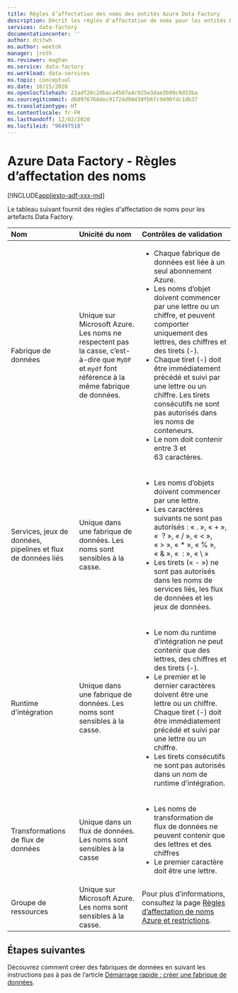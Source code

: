 ```yaml
---
title: Règles d’affectation des noms des entités Azure Data Factory
description: Décrit les règles d'affectation de noms pour les entités Data Factory.
services: data-factory
documentationcenter: ''
author: dcstwh
ms.author: weetok
manager: jroth
ms.reviewer: maghan
ms.service: data-factory
ms.workload: data-services
ms.topic: conceptual
ms.date: 10/15/2020
ms.openlocfilehash: 21adf26c2dbaca4507a4c925e3dae3b99c9d53ba
ms.sourcegitcommit: d60976768dec91724d94430fb6fc9498fdc1db37
ms.translationtype: HT
ms.contentlocale: fr-FR
ms.lasthandoff: 12/02/2020
ms.locfileid: "96497518"
---
```

# <a name="azure-data-factory---naming-rules"></a>Azure Data Factory - Règles d’affectation des noms

[!INCLUDE[appliesto-adf-xxx-md](includes/appliesto-adf-xxx-md.md)]

Le tableau suivant fournit des règles d'affectation de noms pour les artefacts Data Factory.

| Nom | Unicité du nom | Contrôles de validation |
|:--- |:--- |:--- |
| Fabrique de données | Unique sur Microsoft Azure. Les noms ne respectent pas la casse, c’est-à-dire que `MyDF` et `mydf` font référence à la même fabrique de données. |<ul><li>Chaque fabrique de données est liée à un seul abonnement Azure.</li><li>Les noms d’objet doivent commencer par une lettre ou un chiffre, et peuvent comporter uniquement des lettres, des chiffres et des tirets (-).</li><li>Chaque tiret (-) doit être immédiatement précédé et suivi par une lettre ou un chiffre. Les tirets consécutifs ne sont pas autorisés dans les noms de conteneurs.</li><li>Le nom doit contenir entre 3 et 63 caractères.</li></ul> |
| Services, jeux de données, pipelines et flux de données liés | Unique dans une fabrique de données. Les noms sont sensibles à la casse. |<ul><li>Les noms d’objets doivent commencer par une lettre.</li><li>Les caractères suivants ne sont pas autorisés : « . », « + », «  ? », « / », « < », « > », « * », « % », « & », «  : », « \\ »</li><li>Les tirets (« - ») ne sont pas autorisés dans les noms de services liés, les flux de données et les jeux de données.</li></ul>  |
| Runtime d’intégration |Unique dans une fabrique de données. Les noms sont sensibles à la casse. |<ul><li>Le nom du runtime d’intégration ne peut contenir que des lettres, des chiffres et des tirets (-).</li><li>Le premier et le dernier caractères doivent être une lettre ou un chiffre. Chaque tiret (-) doit être immédiatement précédé et suivi par une lettre ou un chiffre.</li><li>Les tirets consécutifs ne sont pas autorisés dans un nom de runtime d’intégration. </li></ul> |
| Transformations de flux de données | Unique dans un flux de données. Les noms sont sensibles à la casse | <ul><li>Les noms de transformation de flux de données ne peuvent contenir que des lettres et des chiffres</li><li>Le premier caractère doit être une lettre. </li></ul> |
| Groupe de ressources |Unique sur Microsoft Azure. Les noms sont sensibles à la casse. | Pour plus d’informations, consultez la page [Règles d’affectation de noms Azure et restrictions](/azure/cloud-adoption-framework/ready/azure-best-practices/naming-and-tagging#resource-naming). |

## <a name="next-steps"></a>Étapes suivantes
Découvrez comment créer des fabriques de données en suivant les instructions pas à pas de l’article [Démarrage rapide : créer une fabrique de données](quickstart-create-data-factory-powershell.md). 
